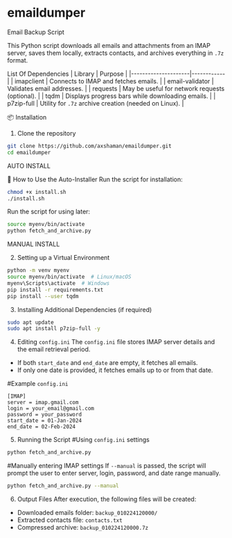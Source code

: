 # emaildumper

Email Backup Script

This Python script downloads all emails and attachments from an IMAP server, saves them locally, extracts contacts, and archives everything in `.7z` format.

List Of Dependencies
| Library         | Purpose |
|---------------------|------------|
| imapclient      | Connects to IMAP and fetches emails. |
| email-validator | Validates email addresses. |
| requests        | May be useful for network requests (optional). |
| tqdm           | Displays progress bars while downloading emails. |
| p7zip-full     | Utility for `.7z` archive creation (needed on Linux). |

📦 Installation

1. Clone the repository
```sh
git clone https://github.com/axshaman/emaildumper.git
cd emaildumper
```

AUTO INSTALL

📌 How to Use the Auto-Installer
Run the script for installation:
   ```sh
   chmod +x install.sh
   ./install.sh
   ```

Run the script for using later:
   ```sh
   source myenv/bin/activate
   python fetch_and_archive.py
   ```

MANUAL INSTALL

2. Setting up a Virtual Environment
```sh
python -m venv myenv
source myenv/bin/activate  # Linux/macOS
myenv\Scripts\activate  # Windows
pip install -r requirements.txt
pip install --user tqdm
```

3. Installing Additional Dependencies (if required)
```sh
sudo apt update
sudo apt install p7zip-full -y
```
4. Editing `config.ini`
The `config.ini` file stores IMAP server details and the email retrieval period.

- If both `start_date` and `end_date` are empty, it fetches all emails.  
- If only one date is provided, it fetches emails up to or from that date.  

#Example `config.ini`
```
[IMAP]
server = imap.gmail.com
login = your_email@gmail.com
password = your_password
start_date = 01-Jan-2024
end_date = 02-Feb-2024
```

5. Running the Script
#Using `config.ini` settings
```sh
python fetch_and_archive.py
```

#Manually entering IMAP settings
If `--manual` is passed, the script will prompt the user to enter server, login, password, and date range manually.
```sh
python fetch_and_archive.py --manual
```

6. Output Files
After execution, the following files will be created:
- Downloaded emails folder: `backup_010224120000/`
- Extracted contacts file: `contacts.txt`
- Compressed archive: `backup_010224120000.7z`